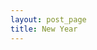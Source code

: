 ```yaml
---
layout: post_page
title: New Year
---
```

<script src="http://d3js.org/d3.v3.min.js">
</script>
<script src="box.js">
</script>
<script src="main.js">
</script>